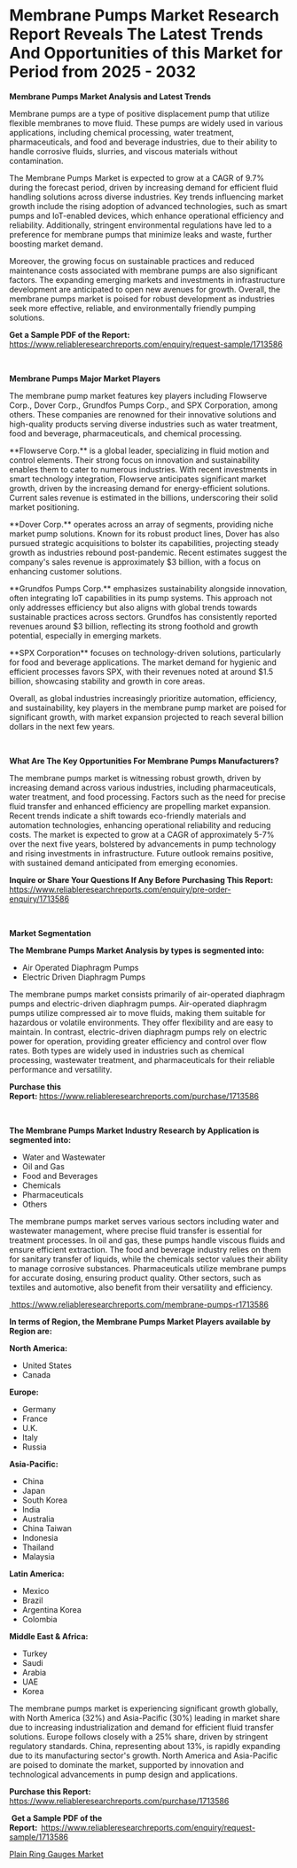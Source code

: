<p><h1>Membrane Pumps Market Research Report Reveals The Latest Trends And Opportunities of this Market for Period from 2025 - 2032</h1></p><p><strong>Membrane Pumps Market Analysis and Latest Trends</strong></p>
<p><p>Membrane pumps are a type of positive displacement pump that utilize flexible membranes to move fluid. These pumps are widely used in various applications, including chemical processing, water treatment, pharmaceuticals, and food and beverage industries, due to their ability to handle corrosive fluids, slurries, and viscous materials without contamination.</p><p>The Membrane Pumps Market is expected to grow at a CAGR of 9.7% during the forecast period, driven by increasing demand for efficient fluid handling solutions across diverse industries. Key trends influencing market growth include the rising adoption of advanced technologies, such as smart pumps and IoT-enabled devices, which enhance operational efficiency and reliability. Additionally, stringent environmental regulations have led to a preference for membrane pumps that minimize leaks and waste, further boosting market demand. </p><p>Moreover, the growing focus on sustainable practices and reduced maintenance costs associated with membrane pumps are also significant factors. The expanding emerging markets and investments in infrastructure development are anticipated to open new avenues for growth. Overall, the membrane pumps market is poised for robust development as industries seek more effective, reliable, and environmentally friendly pumping solutions.</p></p>
<p><strong>Get a Sample PDF of the Report:&nbsp;</strong> <a href="https://www.reliableresearchreports.com/enquiry/request-sample/1713586?utm_campaign=2380&utm_medium=2&utm_source=Github&utm_content=ia&utm_term=22022025&utm_id=membrane-pumps">https://www.reliableresearchreports.com/enquiry/request-sample/1713586</a></p>
<p>&nbsp;</p>
<p><strong>Membrane Pumps Major Market Players</strong></p>
<p><p>The membrane pump market features key players including Flowserve Corp., Dover Corp., Grundfos Pumps Corp., and SPX Corporation, among others. These companies are renowned for their innovative solutions and high-quality products serving diverse industries such as water treatment, food and beverage, pharmaceuticals, and chemical processing.</p><p>**Flowserve Corp.** is a global leader, specializing in fluid motion and control elements. Their strong focus on innovation and sustainability enables them to cater to numerous industries. With recent investments in smart technology integration, Flowserve anticipates significant market growth, driven by the increasing demand for energy-efficient solutions. Current sales revenue is estimated in the billions, underscoring their solid market positioning.</p><p>**Dover Corp.** operates across an array of segments, providing niche market pump solutions. Known for its robust product lines, Dover has also pursued strategic acquisitions to bolster its capabilities, projecting steady growth as industries rebound post-pandemic. Recent estimates suggest the company's sales revenue is approximately $3 billion, with a focus on enhancing customer solutions.</p><p>**Grundfos Pumps Corp.** emphasizes sustainability alongside innovation, often integrating IoT capabilities in its pump systems. This approach not only addresses efficiency but also aligns with global trends towards sustainable practices across sectors. Grundfos has consistently reported revenues around $3 billion, reflecting its strong foothold and growth potential, especially in emerging markets.</p><p>**SPX Corporation** focuses on technology-driven solutions, particularly for food and beverage applications. The market demand for hygienic and efficient processes favors SPX, with their revenues noted at around $1.5 billion, showcasing stability and growth in core areas.</p><p>Overall, as global industries increasingly prioritize automation, efficiency, and sustainability, key players in the membrane pump market are poised for significant growth, with market expansion projected to reach several billion dollars in the next few years.</p></p>
<p>&nbsp;</p>
<p><strong>What Are The Key Opportunities For Membrane Pumps Manufacturers?</strong></p>
<p><p>The membrane pumps market is witnessing robust growth, driven by increasing demand across various industries, including pharmaceuticals, water treatment, and food processing. Factors such as the need for precise fluid transfer and enhanced efficiency are propelling market expansion. Recent trends indicate a shift towards eco-friendly materials and automation technologies, enhancing operational reliability and reducing costs. The market is expected to grow at a CAGR of approximately 5-7% over the next five years, bolstered by advancements in pump technology and rising investments in infrastructure. Future outlook remains positive, with sustained demand anticipated from emerging economies.</p></p>
<p><strong>Inquire or Share Your Questions If Any Before Purchasing This Report:</strong> <a href="https://www.reliableresearchreports.com/enquiry/pre-order-enquiry/1713586?utm_campaign=2380&utm_medium=2&utm_source=Github&utm_content=ia&utm_term=22022025&utm_id=membrane-pumps">https://www.reliableresearchreports.com/enquiry/pre-order-enquiry/1713586</a></p>
<p>&nbsp;</p>
<p><strong>Market Segmentation</strong></p>
<p><strong>The Membrane Pumps Market Analysis by types is segmented into:</strong></p>
<p><ul><li>Air Operated Diaphragm Pumps</li><li>Electric Driven Diaphragm Pumps</li></ul></p>
<p><p>The membrane pumps market consists primarily of air-operated diaphragm pumps and electric-driven diaphragm pumps. Air-operated diaphragm pumps utilize compressed air to move fluids, making them suitable for hazardous or volatile environments. They offer flexibility and are easy to maintain. In contrast, electric-driven diaphragm pumps rely on electric power for operation, providing greater efficiency and control over flow rates. Both types are widely used in industries such as chemical processing, wastewater treatment, and pharmaceuticals for their reliable performance and versatility.</p></p>
<p><strong>Purchase this Report:&nbsp;</strong><a href="https://www.reliableresearchreports.com/purchase/1713586?utm_campaign=2380&utm_medium=2&utm_source=Github&utm_content=ia&utm_term=22022025&utm_id=membrane-pumps">https://www.reliableresearchreports.com/purchase/1713586</a></p>
<p>&nbsp;</p>
<p><strong>The Membrane Pumps Market Industry Research by Application is segmented into:</strong></p>
<p><ul><li>Water and Wastewater</li><li>Oil and Gas</li><li>Food and Beverages</li><li>Chemicals</li><li>Pharmaceuticals</li><li>Others</li></ul></p>
<p><p>The membrane pumps market serves various sectors including water and wastewater management, where precise fluid transfer is essential for treatment processes. In oil and gas, these pumps handle viscous fluids and ensure efficient extraction. The food and beverage industry relies on them for sanitary transfer of liquids, while the chemicals sector values their ability to manage corrosive substances. Pharmaceuticals utilize membrane pumps for accurate dosing, ensuring product quality. Other sectors, such as textiles and automotive, also benefit from their versatility and efficiency.</p></p>
<p><a href="https://www.reliableresearchreports.com/membrane-pumps-r1713586?utm_campaign=2380&utm_medium=2&utm_source=Github&utm_content=ia&utm_term=22022025&utm_id=membrane-pumps">&nbsp;https://www.reliableresearchreports.com/membrane-pumps-r1713586</a></p>
<p><strong>In terms of Region, the Membrane Pumps Market Players available by Region are:</strong></p>
<p>
    <p> <strong> North America: </strong>
        <ul>
            <li>United States</li>
            <li>Canada</li>
        </ul>
        </p> 
    <p> <strong> Europe: </strong>
        <ul>
            <li>Germany</li>
            <li>France</li>
            <li>U.K.</li>
            <li>Italy</li>
            <li>Russia</li>
        </ul>
        </p> 
    <p> <strong> Asia-Pacific: </strong>
        <ul>
            <li>China</li>
            <li>Japan</li>
            <li>South Korea</li>
            <li>India</li>
            <li>Australia</li>
            <li>China Taiwan</li>
            <li>Indonesia</li>
            <li>Thailand</li>
            <li>Malaysia</li>
        </ul>
        </p> 
    <p> <strong> Latin America: </strong>
        <ul>
            <li>Mexico</li>
            <li>Brazil</li>
            <li>Argentina Korea</li>
            <li>Colombia</li>
        </ul>
        </p> 
    <p> <strong> Middle East & Africa: </strong>
        <ul>
            <li>Turkey</li>
            <li>Saudi</li>
            <li>Arabia</li>
            <li>UAE</li>
            <li>Korea</li>
        </ul>
    </p>
    </p>
<p><p>The membrane pumps market is experiencing significant growth globally, with North America (32%) and Asia-Pacific (30%) leading in market share due to increasing industrialization and demand for efficient fluid transfer solutions. Europe follows closely with a 25% share, driven by stringent regulatory standards. China, representing about 13%, is rapidly expanding due to its manufacturing sector's growth. North America and Asia-Pacific are poised to dominate the market, supported by innovation and technological advancements in pump design and applications.</p></p>
<p><strong>Purchase this Report: </strong><a href="https://www.reliableresearchreports.com/purchase/1713586?utm_campaign=2380&utm_medium=2&utm_source=Github&utm_content=ia&utm_term=22022025&utm_id=membrane-pumps">https://www.reliableresearchreports.com/purchase/1713586</a></p>
<p>&nbsp;<strong>Get a Sample PDF of the Report:&nbsp;&nbsp;</strong><a href="https://www.reliableresearchreports.com/enquiry/request-sample/1713586?utm_campaign=2380&utm_medium=2&utm_source=Github&utm_content=ia&utm_term=22022025&utm_id=membrane-pumps">https://www.reliableresearchreports.com/enquiry/request-sample/1713586</a></p>
<p><strong></strong></p>
<p><p><a href="https://github.com/dolorespeddico90/Market-Research-Report-List-1/blob/main/plain-ring-gauges-market.md?utm_campaign=2380&utm_medium=2&utm_source=Github&utm_content=ia&utm_term=22022025&utm_id=membrane-pumps">Plain Ring Gauges Market</a></p></p>